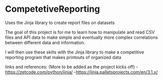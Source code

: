 # CompetetiveReporting
Uses the Jinja library to create report files on datasets

The goal of this project is for me to learn how to manipulate and read CSV files and API data to make simple and eventually more complex correlations between different data and information.

I will then use these skills with the Jinja library to make a competitive reporting program that makes printouts of organized data

links and references: (More to be added as the project kicks off)
-https://zetcode.com/python/jinja/
-https://jinja.palletsprojects.com/en/3.1.x/
